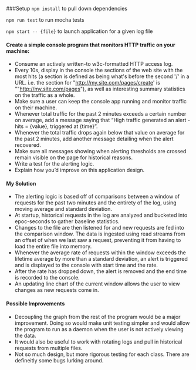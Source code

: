 ###Setup
`npm install` to pull down dependencies

`npm run test` to run mocha tests

`npm start -- {file}` to launch application for a given log file


#### Create a simple console program that monitors HTTP traffic on your machine:

* Consume an actively written-to w3c-formatted HTTP access log.
* Every 10s, display in the console the sections of the web site with the most hits (a section is defined as being what's before the second '/' in a URL. i.e. the section for "http://my.site.com/pages/create' is ""http://my.site.com/pages"), as well as interesting summary statistics on the traffic as a whole.
* Make sure a user can keep the console app running and monitor traffic on their machine.
* Whenever total traffic for the past 2 minutes exceeds a certain number on average, add a message saying that “High traffic generated an alert - hits = {value}, triggered at {time}”.
* Whenever the total traffic drops again below that value on average for the past 2 minutes, add another message detailing when the alert recovered.
* Make sure all messages showing when alerting thresholds are crossed remain visible on the page for historical reasons.
* Write a test for the alerting logic.
* Explain how you’d improve on this application design.

#### My Solution
* The alerting logic is based off of comparisons between a window of requests for the past two minutes and the entirety of the log, using moving average and standard deviation.
* At startup, historical requests in the log are analyzed and bucketed into epoc-seconds to gather baseline statistics.
* Changes to the file are then listened for and new requests are fed into the comparison window. The data is ingested using read streams from an offset of when we last saw a request, preventing it from having to load the entire file into memory.
* Whenever the average rate of requests within the window exceeds the lifetime average by more than a standard deviation, an alert is triggered and is displayed to the console with start time and the rate.
* After the rate has dropped down, the alert is removed and the end time is recorded to the console.
* An updating line chart of the current window allows the user to view changes as new requests come in.

#### Possible Improvements
* Decoupling the graph from the rest of the program would be a major improvement. Doing so would make unit testing simpler and would allow the program to run as a daemon when the user is not actively viewing the data.
* It would also be useful to work with rotating logs and pull in historical requests from multiple files.
* Not so much design, but more rigorous testing for each class. There are defineitly some bugs lurking around.



